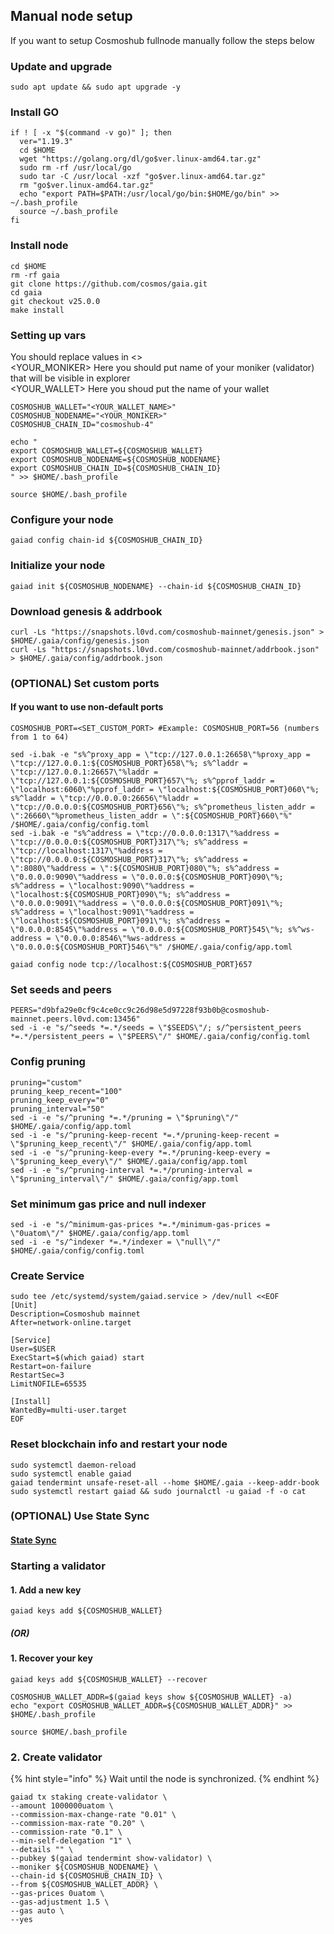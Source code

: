 ## Manual node setup
If you want to setup Cosmoshub fullnode manually follow the steps below

### Update and upgrade
```
sudo apt update && sudo apt upgrade -y
```

### Install GO
```
if ! [ -x "$(command -v go)" ]; then
  ver="1.19.3"
  cd $HOME
  wget "https://golang.org/dl/go$ver.linux-amd64.tar.gz"
  sudo rm -rf /usr/local/go
  sudo tar -C /usr/local -xzf "go$ver.linux-amd64.tar.gz"
  rm "go$ver.linux-amd64.tar.gz"
  echo "export PATH=$PATH:/usr/local/go/bin:$HOME/go/bin" >> ~/.bash_profile
  source ~/.bash_profile
fi
```

### Install node
```
cd $HOME
rm -rf gaia
git clone https://github.com/cosmos/gaia.git
cd gaia
git checkout v25.0.0
make install
```


### Setting up vars
You should replace values in <> <br />
<YOUR_MONIKER> Here you should put name of your moniker (validator) that will be visible in explorer <br />
<YOUR_WALLET> Here you shoud put the name of your wallet

```
COSMOSHUB_WALLET="<YOUR_WALLET_NAME>"
COSMOSHUB_NODENAME="<YOUR_MONIKER>"
COSMOSHUB_CHAIN_ID="cosmoshub-4"
```

```
echo "
export COSMOSHUB_WALLET=${COSMOSHUB_WALLET}
export COSMOSHUB_NODENAME=${COSMOSHUB_NODENAME}
export COSMOSHUB_CHAIN_ID=${COSMOSHUB_CHAIN_ID}
" >> $HOME/.bash_profile

source $HOME/.bash_profile
```


### Configure your node
```
gaiad config chain-id ${COSMOSHUB_CHAIN_ID}
```

### Initialize your node
```
gaiad init ${COSMOSHUB_NODENAME} --chain-id ${COSMOSHUB_CHAIN_ID}
```

### Download genesis & addrbook
```
curl -Ls "https://snapshots.l0vd.com/cosmoshub-mainnet/genesis.json" > $HOME/.gaia/config/genesis.json
curl -Ls "https://snapshots.l0vd.com/cosmoshub-mainnet/addrbook.json" > $HOME/.gaia/config/addrbook.json
```

### (OPTIONAL) Set custom ports

#### If you want to use non-default ports
```
COSMOSHUB_PORT=<SET_CUSTOM_PORT> #Example: COSMOSHUB_PORT=56 (numbers from 1 to 64)
```
```
sed -i.bak -e "s%^proxy_app = \"tcp://127.0.0.1:26658\"%proxy_app = \"tcp://127.0.0.1:${COSMOSHUB_PORT}658\"%; s%^laddr = \"tcp://127.0.0.1:26657\"%laddr = \"tcp://127.0.0.1:${COSMOSHUB_PORT}657\"%; s%^pprof_laddr = \"localhost:6060\"%pprof_laddr = \"localhost:${COSMOSHUB_PORT}060\"%; s%^laddr = \"tcp://0.0.0.0:26656\"%laddr = \"tcp://0.0.0.0:${COSMOSHUB_PORT}656\"%; s%^prometheus_listen_addr = \":26660\"%prometheus_listen_addr = \":${COSMOSHUB_PORT}660\"%" /$HOME/.gaia/config/config.toml
sed -i.bak -e "s%^address = \"tcp://0.0.0.0:1317\"%address = \"tcp://0.0.0.0:${COSMOSHUB_PORT}317\"%; s%^address = \"tcp://localhost:1317\"%address = \"tcp://0.0.0.0:${COSMOSHUB_PORT}317\"%; s%^address = \":8080\"%address = \":${COSMOSHUB_PORT}080\"%; s%^address = \"0.0.0.0:9090\"%address = \"0.0.0.0:${COSMOSHUB_PORT}090\"%; s%^address = \"localhost:9090\"%address = \"localhost:${COSMOSHUB_PORT}090\"%; s%^address = \"0.0.0.0:9091\"%address = \"0.0.0.0:${COSMOSHUB_PORT}091\"%; s%^address = \"localhost:9091\"%address = \"localhost:${COSMOSHUB_PORT}091\"%; s%^address = \"0.0.0.0:8545\"%address = \"0.0.0.0:${COSMOSHUB_PORT}545\"%; s%^ws-address = \"0.0.0.0:8546\"%ws-address = \"0.0.0.0:${COSMOSHUB_PORT}546\"%" /$HOME/.gaia/config/app.toml
```
```
gaiad config node tcp://localhost:${COSMOSHUB_PORT}657
```

### Set seeds and peers
```
PEERS="d9bfa29e0cf9c4ce0cc9c26d98e5d97228f93b0b@cosmoshub-mainnet.peers.l0vd.com:13456"
sed -i -e "s/^seeds *=.*/seeds = \"$SEEDS\"/; s/^persistent_peers *=.*/persistent_peers = \"$PEERS\"/" $HOME/.gaia/config/config.toml
```

### Config pruning
```
pruning="custom"
pruning_keep_recent="100"
pruning_keep_every="0"
pruning_interval="50"
sed -i -e "s/^pruning *=.*/pruning = \"$pruning\"/" $HOME/.gaia/config/app.toml
sed -i -e "s/^pruning-keep-recent *=.*/pruning-keep-recent = \"$pruning_keep_recent\"/" $HOME/.gaia/config/app.toml
sed -i -e "s/^pruning-keep-every *=.*/pruning-keep-every = \"$pruning_keep_every\"/" $HOME/.gaia/config/app.toml
sed -i -e "s/^pruning-interval *=.*/pruning-interval = \"$pruning_interval\"/" $HOME/.gaia/config/app.toml
```

### Set minimum gas price and null indexer
```
sed -i -e "s/^minimum-gas-prices *=.*/minimum-gas-prices = \"0uatom\"/" $HOME/.gaia/config/app.toml
sed -i -e "s/^indexer *=.*/indexer = \"null\"/" $HOME/.gaia/config/config.toml
```

### Create Service
```
sudo tee /etc/systemd/system/gaiad.service > /dev/null <<EOF
[Unit]
Description=Cosmoshub mainnet
After=network-online.target

[Service]
User=$USER
ExecStart=$(which gaiad) start
Restart=on-failure
RestartSec=3
LimitNOFILE=65535

[Install]
WantedBy=multi-user.target
EOF
```

### Reset blockchain info and restart your node
```
sudo systemctl daemon-reload
sudo systemctl enable gaiad
gaiad tendermint unsafe-reset-all --home $HOME/.gaia --keep-addr-book
sudo systemctl restart gaiad && sudo journalctl -u gaiad -f -o cat
```

### (OPTIONAL) Use State Sync

#### [State Sync]()


### Starting a validator

#### 1. Add a new key
```
gaiad keys add ${COSMOSHUB_WALLET}
```
##### (OR)

#### 1. Recover your key
```
gaiad keys add ${COSMOSHUB_WALLET} --recover
```

```
COSMOSHUB_WALLET_ADDR=$(gaiad keys show ${COSMOSHUB_WALLET} -a)
echo "export COSMOSHUB_WALLET_ADDR=${COSMOSHUB_WALLET_ADDR}" >> $HOME/.bash_profile

source $HOME/.bash_profile
```


### 2. Create validator

{% hint style="info" %}
Wait until the node is synchronized.
{% endhint %}

```
gaiad tx staking create-validator \
--amount 1000000uatom \
--commission-max-change-rate "0.01" \
--commission-max-rate "0.20" \
--commission-rate "0.1" \
--min-self-delegation "1" \
--details "" \
--pubkey $(gaiad tendermint show-validator) \
--moniker ${COSMOSHUB_NODENAME} \
--chain-id ${COSMOSHUB_CHAIN_ID} \
--from ${COSMOSHUB_WALLET_ADDR} \
--gas-prices 0uatom \
--gas-adjustment 1.5 \
--gas auto \
--yes
```

